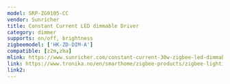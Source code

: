 ```yaml
---
model: SRP-ZG9105-CC
vendor: Sunricher
title: Constant Current LED dimmable Driver
category: dimmer
supports: on/off, brightness
zigbeemodel: ['HK-ZD-DIM-A']
compatible: [z2m,zha]
mlink: https://www.sunricher.com/constant-current-30w-zigbee-led-dimmable-driver-srp-zg9105-30w-cc.html
link: https://www.tronika.no/en/smarthome/zigbee-products/zigbee-lighting-control/led-driver-cc-zg9105-30w-cc.html
link2: 
---
```

